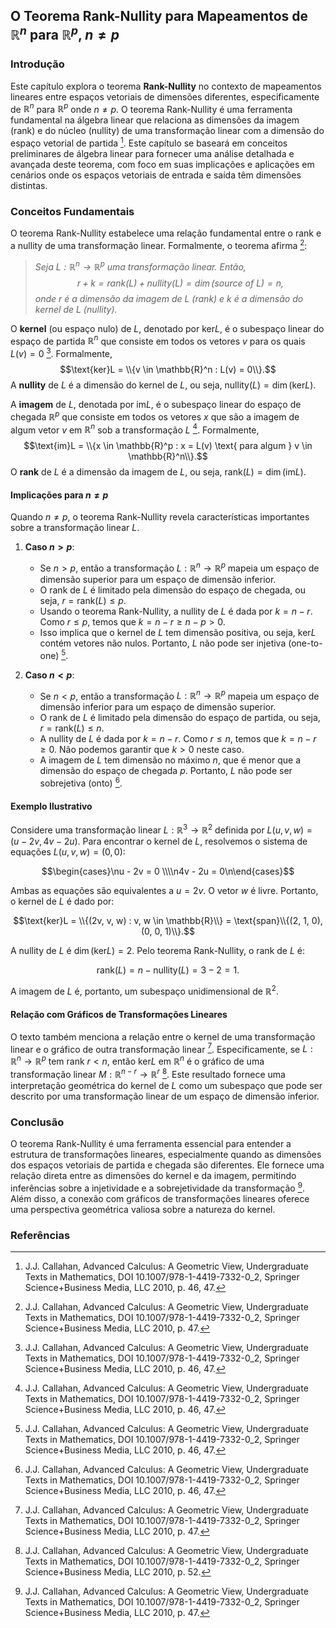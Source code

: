## O Teorema Rank-Nullity para Mapeamentos de $\mathbb{R}^n$ para $\mathbb{R}^p$, $n \neq p$

### Introdução
Este capítulo explora o teorema **Rank-Nullity** no contexto de mapeamentos lineares entre espaços vetoriais de dimensões diferentes, especificamente de $\mathbb{R}^n$ para $\mathbb{R}^p$ onde $n \neq p$. O teorema Rank-Nullity é uma ferramenta fundamental na álgebra linear que relaciona as dimensões da imagem (rank) e do núcleo (nullity) de uma transformação linear com a dimensão do espaço vetorial de partida [^46]. Este capítulo se baseará em conceitos preliminares de álgebra linear para fornecer uma análise detalhada e avançada deste teorema, com foco em suas implicações e aplicações em cenários onde os espaços vetoriais de entrada e saída têm dimensões distintas.

### Conceitos Fundamentais
O teorema Rank-Nullity estabelece uma relação fundamental entre o rank e a nullity de uma transformação linear. Formalmente, o teorema afirma [^47]:

> *Seja $L: \mathbb{R}^n \rightarrow \mathbb{R}^p$ uma transformação linear. Então,
$$r + k = \text{rank}(L) + \text{nullity}(L) = \dim(\text{source of } L) = n,$$
onde $r$ é a dimensão da imagem de $L$ (rank) e $k$ é a dimensão do kernel de $L$ (nullity).*

O **kernel** (ou espaço nulo) de $L$, denotado por $\text{ker}L$, é o subespaço linear do espaço de partida $\mathbb{R}^n$ que consiste em todos os vetores $v$ para os quais $L(v) = 0$ [^46]. Formalmente,
$$\text{ker}L = \\{v \in \mathbb{R}^n : L(v) = 0\\}.$$
A **nullity** de $L$ é a dimensão do kernel de $L$, ou seja, $\text{nullity}(L) = \dim(\text{ker}L)$.

A **imagem** de $L$, denotada por $\text{im}L$, é o subespaço linear do espaço de chegada $\mathbb{R}^p$ que consiste em todos os vetores $x$ que são a imagem de algum vetor $v$ em $\mathbb{R}^n$ sob a transformação $L$ [^46]. Formalmente,
$$\text{im}L = \\{x \in \mathbb{R}^p : x = L(v) \text{ para algum } v \in \mathbb{R}^n\\}.$$
O **rank** de $L$ é a dimensão da imagem de $L$, ou seja, $\text{rank}(L) = \dim(\text{im}L)$.

#### Implicações para $n \neq p$
Quando $n \neq p$, o teorema Rank-Nullity revela características importantes sobre a transformação linear $L$.

1. **Caso $n > p$**:
   - Se $n > p$, então a transformação $L: \mathbb{R}^n \rightarrow \mathbb{R}^p$ mapeia um espaço de dimensão superior para um espaço de dimensão inferior.
   - O rank de $L$ é limitado pela dimensão do espaço de chegada, ou seja, $r = \text{rank}(L) \leq p$.
   - Usando o teorema Rank-Nullity, a nullity de $L$ é dada por $k = n - r$. Como $r \leq p$, temos que $k = n - r \geq n - p > 0$.
   - Isso implica que o kernel de $L$ tem dimensão positiva, ou seja, $\text{ker}L$ contém vetores não nulos. Portanto, $L$ não pode ser injetiva (one-to-one) [^46].

2. **Caso $n < p$**:
   - Se $n < p$, então a transformação $L: \mathbb{R}^n \rightarrow \mathbb{R}^p$ mapeia um espaço de dimensão inferior para um espaço de dimensão superior.
   - O rank de $L$ é limitado pela dimensão do espaço de partida, ou seja, $r = \text{rank}(L) \leq n$.
   - A nullity de $L$ é dada por $k = n - r$. Como $r \leq n$, temos que $k = n - r \geq 0$. Não podemos garantir que $k > 0$ neste caso.
   - A imagem de $L$ tem dimensão no máximo $n$, que é menor que a dimensão do espaço de chegada $p$. Portanto, $L$ não pode ser sobrejetiva (onto) [^46].

#### Exemplo Ilustrativo
Considere uma transformação linear $L: \mathbb{R}^3 \rightarrow \mathbb{R}^2$ definida por $L(u, v, w) = (u - 2v, 4v - 2u)$. Para encontrar o kernel de $L$, resolvemos o sistema de equações $L(u, v, w) = (0, 0)$:

$$\begin{cases}\nu - 2v = 0 \\\\n4v - 2u = 0\n\end{cases}$$

Ambas as equações são equivalentes a $u = 2v$. O vetor $w$ é livre. Portanto, o kernel de $L$ é dado por:

$$\text{ker}L = \\{(2v, v, w) : v, w \in \mathbb{R}\\} = \text{span}\\{(2, 1, 0), (0, 0, 1)\\}.$$

A nullity de $L$ é $\dim(\text{ker}L) = 2$. Pelo teorema Rank-Nullity, o rank de $L$ é:

$$\text{rank}(L) = n - \text{nullity}(L) = 3 - 2 = 1.$$

A imagem de $L$ é, portanto, um subespaço unidimensional de $\mathbb{R}^2$.

#### Relação com Gráficos de Transformações Lineares
O texto também menciona a relação entre o kernel de uma transformação linear e o gráfico de outra transformação linear [^47]. Especificamente, se $L: \mathbb{R}^n \rightarrow \mathbb{R}^p$ tem rank $r < n$, então $\text{ker}L$ em $\mathbb{R}^n$ é o gráfico de uma transformação linear $M: \mathbb{R}^{n-r} \rightarrow \mathbb{R}^r$ [^52]. Este resultado fornece uma interpretação geométrica do kernel de $L$ como um subespaço que pode ser descrito por uma transformação linear de um espaço de dimensão inferior.

### Conclusão
O teorema Rank-Nullity é uma ferramenta essencial para entender a estrutura de transformações lineares, especialmente quando as dimensões dos espaços vetoriais de partida e chegada são diferentes. Ele fornece uma relação direta entre as dimensões do kernel e da imagem, permitindo inferências sobre a injetividade e a sobrejetividade da transformação [^47]. Além disso, a conexão com gráficos de transformações lineares oferece uma perspectiva geométrica valiosa sobre a natureza do kernel.

### Referências
[^46]: J.J. Callahan, Advanced Calculus: A Geometric View, Undergraduate Texts in Mathematics, DOI 10.1007/978-1-4419-7332-0_2, Springer Science+Business Media, LLC 2010, p. 46, 47.
[^47]: J.J. Callahan, Advanced Calculus: A Geometric View, Undergraduate Texts in Mathematics, DOI 10.1007/978-1-4419-7332-0_2, Springer Science+Business Media, LLC 2010, p. 47.
[^52]: J.J. Callahan, Advanced Calculus: A Geometric View, Undergraduate Texts in Mathematics, DOI 10.1007/978-1-4419-7332-0_2, Springer Science+Business Media, LLC 2010, p. 52.
<!-- END -->